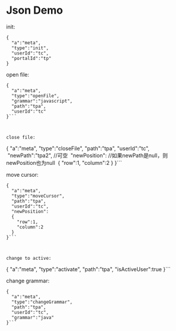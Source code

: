 # Json Demo

init:

```
{
  "a":"meta", 
  "type":"init",
  "userId":"tc",
  "portalId":"tp"
}
```



open file:

```
{
  "a":"meta", 
  "type":"openFile",
  "grammar":"javascript",
  "path":"tpa", 
  "userId":"tc"
}```



close file:

```
{
  "a":"meta", 
  "type":"closeFile",
  "path":"tpa",
  "userId":"tc",
  "newPath":"tpa2", //可空
  "newPosition": //如果newPath是null，则newPosition也为null
  {
    "row":1, 
    "column":2
  }
}```



move cursor:

```
{
  "a":"meta", 
  "type":"moveCursor",
  "path":"tpa",
  "userId":"tc",
  "newPosition":
  {
    "row":1, 
    "column":2
  }
}```



change to active:

```
{
  "a":"meta", 
  "type":"activate",
  "path":"tpa",
  "isActiveUser":true
}```



change grammar:

```
{
  "a":"meta",
  "type":"changeGrammar",
  "path":"tpa",
  "userId":"tc",
  "grammar":"java"
}```


